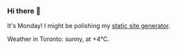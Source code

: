 ### Hi there :wave:

It's Monday! I might be polishing my [static site generator](https://github.com/bewuethr/pandoc-bash-blog).

Weather in Toronto: sunny, at +4°C.
